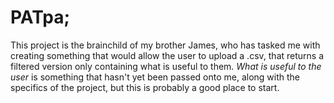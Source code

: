 # PATpa;

This project is the brainchild of my brother James, who has tasked me with creating something that would allow the user to upload a .csv, that returns a filtered version only containing what is useful to them. _What is useful to the user_ is something that hasn't yet been passed onto me, along with the specifics of the project, but this is probably a good place to start.
